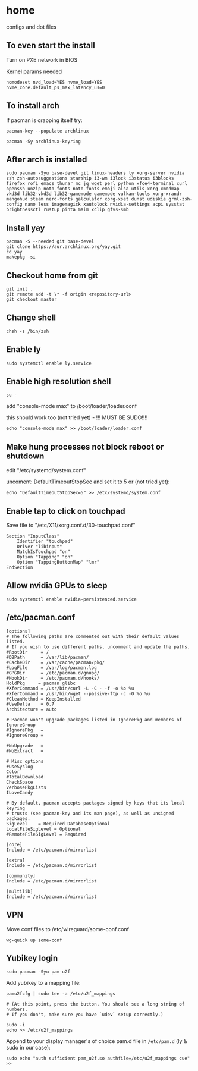 # home
configs and dot files

## To even start the install
Turn on PXE network in BIOS

Kernel params needed
```shell
nomodeset nvd_load=YES nvme_load=YES nvme_core.default_ps_max_latency_us=0
```

## To install arch
If pacman is crapping itself try:
```shell
pacman-key --populate archlinux
```
```shell
pacman -Sy archlinux-keyring
```
## After arch is installed
```
sudo pacman -Syu base-devel git linux-headers ly xorg-server nvidia zsh zsh-autosuggestions starship i3-wm i3lock i3status i3blocks firefox rofi emacs thunar mc jq wget perl python xfce4-terminal curl openssh unzip noto-fonts noto-fonts-emoji alsa-utils xorg-xmodmap vkd3d lib32-vkd3d lib32-gamemode gamemode vulkan-tools xorg-xrandr mangohud steam nerd-fonts galculator xorg-xset dunst udiskie grml-zsh-config nano less imagemagick xautolock nvidia-settings acpi sysstat brightnessctl rustup pinta maim xclip gfvs-smb
```

## Install yay
```shell
pacman -S --needed git base-devel
git clone https://aur.archlinux.org/yay.git
cd yay
makepkg -si
```

## Checkout home from git
```shell
git init .
git remote add -t \* -f origin <repository-url>
git checkout master
```

## Change shell
```shell
chsh -s /bin/zsh
```

## Enable ly
```shell
sudo systemctl enable ly.service
```

## Enable high resolution shell
```shell
su -
```
add "console-mode max" to /boot/loader/loader.conf

this should work too (not tried yet) - !!! MUST BE SUDO!!!!
```shell
echo "console-mode max" >> /boot/loader/loader.conf
```

## Make hung processes not block reboot or shutdown
edit "/etc/systemd/system.conf"

uncoment: DefaultTimeoutStopSec and set it to 5 or (not tried yet):
```shell
echo "DefaultTimeoutStopSec=5" >> /etc/systemd/system.conf
```

## Enable tap to click on touchpad
Save file to "/etc/X11/xorg.conf.d/30-touchpad.conf"
```
Section "InputClass"
    Identifier "touchpad"
    Driver "libinput"
    MatchIsTouchpad "on"
    Option "Tapping" "on"
    Option "TappingButtonMap" "lmr"
EndSection
```

## Allow nvidia GPUs to sleep
```shell
sudo systemctl enable nvidia-persistenced.service
```

## /etc/pacman.conf
```apacheconf
[options]
# The following paths are commented out with their default values listed.
# If you wish to use different paths, uncomment and update the paths.
#RootDir     = /
#DBPath      = /var/lib/pacman/
#CacheDir    = /var/cache/pacman/pkg/
#LogFile     = /var/log/pacman.log
#GPGDir      = /etc/pacman.d/gnupg/
#HookDir     = /etc/pacman.d/hooks/
HoldPkg     = pacman glibc
#XferCommand = /usr/bin/curl -L -C - -f -o %o %u
#XferCommand = /usr/bin/wget --passive-ftp -c -O %o %u
#CleanMethod = KeepInstalled
#UseDelta    = 0.7
Architecture = auto

# Pacman won't upgrade packages listed in IgnorePkg and members of IgnoreGroup
#IgnorePkg   =
#IgnoreGroup =

#NoUpgrade   =
#NoExtract   =

# Misc options
#UseSyslog
Color
#TotalDownload
CheckSpace
VerbosePkgLists
ILoveCandy

# By default, pacman accepts packages signed by keys that its local keyring
# trusts (see pacman-key and its man page), as well as unsigned packages.
SigLevel    = Required DatabaseOptional
LocalFileSigLevel = Optional
#RemoteFileSigLevel = Required

[core]
Include = /etc/pacman.d/mirrorlist

[extra]
Include = /etc/pacman.d/mirrorlist

[community]
Include = /etc/pacman.d/mirrorlist

[multilib]
Include = /etc/pacman.d/mirrorlist
```

## VPN
Move conf files to /etc/wireguard/some-conf.conf
```shell
wg-quick up some-conf
```

## Yubikey login
```shell
sudo pacman -Syu pam-u2f
```
Add yubikey to a mapping file:
```shell
pamu2fcfg | sudo tee -a /etc/u2f_mappings

# (At this point, press the button. You should see a long string of numbers.
# If you don't, make sure you have `udev` setup correctly.)

sudo -i
echo >> /etc/u2f_mappings
```
Append to your display manager's of choice pam.d file in `/etc/pam.d` (ly & sudo in our case):
```shell
sudo echo "auth sufficient pam_u2f.so authfile=/etc/u2f_mappings cue" >>
```
